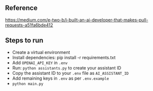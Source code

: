## Reference
https://medium.com/e-two-b/i-built-an-ai-developer-that-makes-pull-requests-a51fa6bde412

## Steps to run
- Create a virtual environment
- Install dependencies: pip install -r requirements.txt
- Add `OPENAI_API_KEY` in `.env`
- Run: `python assistants.py` to create your assistant ID
- Copy the assistant ID to your `.env` file as `AI_ASSISTANT_ID`
- Add remaining keys in `.env` as per `.env.example`
- `python main.py`